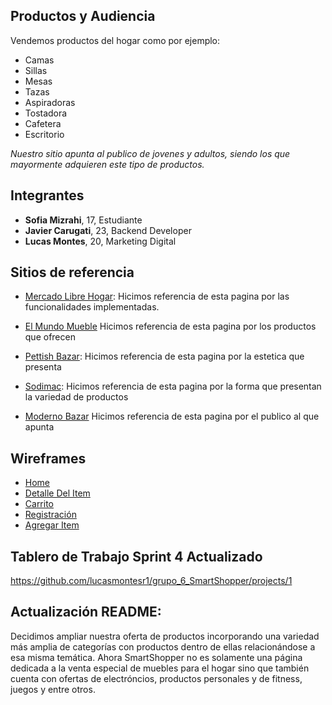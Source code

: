 ## Productos y Audiencia
Vendemos productos del hogar como por ejemplo:
* Camas 
* Sillas
* Mesas
* Tazas
* Aspiradoras
* Tostadora
* Cafetera
* Escritorio

*Nuestro sitio apunta al publico de jovenes y adultos, siendo los que mayormente adquieren este tipo de productos.*

## Integrantes 
- **Sofia Mizrahi**, 17, Estudiante
- **Javier Carugati**, 23, Backend Developer
- **Lucas Montes**, 20, Marketing Digital

## Sitios de referencia

- [Mercado Libre Hogar](https://hogar.mercadolibre.com.ar/muebles/): Hicimos referencia de esta pagina por las funcionalidades 
implementadas.


- [El Mundo Mueble](https://www.elmundodelmueble.com/) Hicimos referencia de esta pagina por los productos que ofrecen


- [Pettish Bazar](https://pettishbazar.com.ar/): Hicimos referencia de esta pagina por la estetica que presenta


- [Sodimac](https://www.sodimac.com.ar/sodimac-ar/landing/cat20554/Muebles%20de%20cocina): Hicimos referencia de esta pagina por la forma que presentan la variedad de productos


- [Moderno Bazar](https://www.modernobazar.com/) Hicimos referencia de esta pagina por el publico al que apunta

## Wireframes
- [Home](https://marvelapp.com/235giefg/screen/69060226)
- [Detalle Del Item](https://marvelapp.com/235giefg/screen/69063720)
- [Carrito](https://marvelapp.com/235giefg/screen/69065107)
- [Registración](https://marvelapp.com/235giefg/screen/69065183)
- [Agregar Item](https://marvelapp.com/235giefg/screen/69067995)


## Tablero de Trabajo Sprint 4 Actualizado
https://github.com/lucasmontesr1/grupo_6_SmartShopper/projects/1

## Actualización README:
Decidimos ampliar nuestra oferta de productos incorporando una variedad más amplia de categorías con productos dentro de ellas relacionándose a esa misma temática. Ahora SmartShopper no es solamente una página dedicada a la venta especial de muebles para el hogar sino que también cuenta con ofertas de electróncios, productos personales y de fitness, juegos y entre otros.
